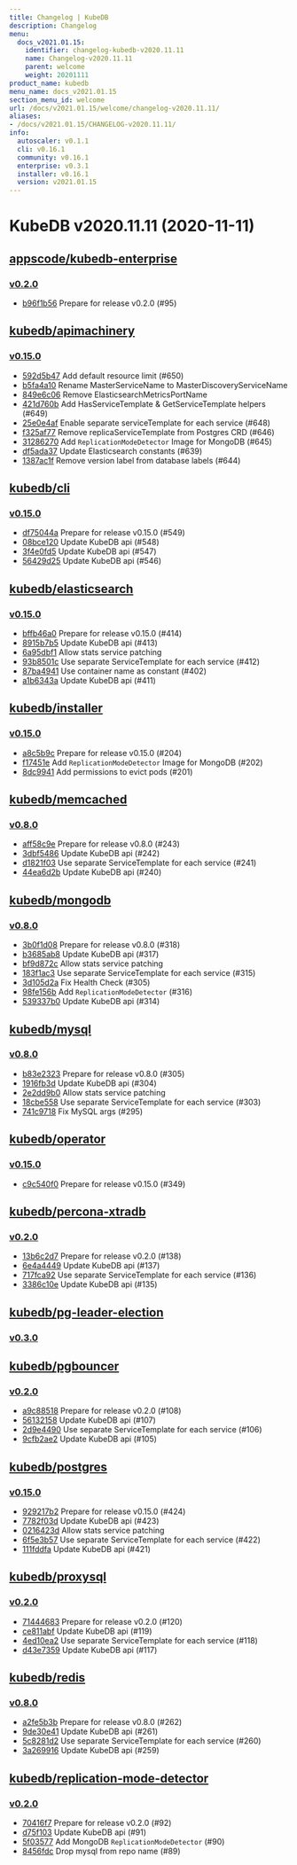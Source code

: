 ```yaml
---
title: Changelog | KubeDB
description: Changelog
menu:
  docs_v2021.01.15:
    identifier: changelog-kubedb-v2020.11.11
    name: Changelog-v2020.11.11
    parent: welcome
    weight: 20201111
product_name: kubedb
menu_name: docs_v2021.01.15
section_menu_id: welcome
url: /docs/v2021.01.15/welcome/changelog-v2020.11.11/
aliases:
- /docs/v2021.01.15/CHANGELOG-v2020.11.11/
info:
  autoscaler: v0.1.1
  cli: v0.16.1
  community: v0.16.1
  enterprise: v0.3.1
  installer: v0.16.1
  version: v2021.01.15
---
```


# KubeDB v2020.11.11 (2020-11-11)


## [appscode/kubedb-enterprise](https://github.com/appscode/kubedb-enterprise)

### [v0.2.0](https://github.com/appscode/kubedb-enterprise/releases/tag/v0.2.0)

- [b96f1b56](https://github.com/appscode/kubedb-enterprise/commit/b96f1b56) Prepare for release v0.2.0 (#95)



## [kubedb/apimachinery](https://github.com/kubedb/apimachinery)

### [v0.15.0](https://github.com/kubedb/apimachinery/releases/tag/v0.15.0)

- [592d5b47](https://github.com/kubedb/apimachinery/commit/592d5b47) Add default resource limit (#650)
- [b5fa4a10](https://github.com/kubedb/apimachinery/commit/b5fa4a10) Rename MasterServiceName to MasterDiscoveryServiceName
- [849e6c06](https://github.com/kubedb/apimachinery/commit/849e6c06) Remove ElasticsearchMetricsPortName
- [421d760b](https://github.com/kubedb/apimachinery/commit/421d760b) Add HasServiceTemplate & GetServiceTemplate helpers (#649)
- [25e0e4af](https://github.com/kubedb/apimachinery/commit/25e0e4af) Enable separate serviceTemplate for each service (#648)
- [f325af77](https://github.com/kubedb/apimachinery/commit/f325af77) Remove replicaServiceTemplate from Postgres CRD (#646)
- [31286270](https://github.com/kubedb/apimachinery/commit/31286270) Add `ReplicationModeDetector` Image for MongoDB (#645)
- [df5ada37](https://github.com/kubedb/apimachinery/commit/df5ada37) Update Elasticsearch constants  (#639)
- [1387ac1f](https://github.com/kubedb/apimachinery/commit/1387ac1f) Remove version label from database labels (#644)



## [kubedb/cli](https://github.com/kubedb/cli)

### [v0.15.0](https://github.com/kubedb/cli/releases/tag/v0.15.0)

- [df75044a](https://github.com/kubedb/cli/commit/df75044a) Prepare for release v0.15.0 (#549)
- [08bce120](https://github.com/kubedb/cli/commit/08bce120) Update KubeDB api (#548)
- [3f4e0fd5](https://github.com/kubedb/cli/commit/3f4e0fd5) Update KubeDB api (#547)
- [56429d25](https://github.com/kubedb/cli/commit/56429d25) Update KubeDB api (#546)



## [kubedb/elasticsearch](https://github.com/kubedb/elasticsearch)

### [v0.15.0](https://github.com/kubedb/elasticsearch/releases/tag/v0.15.0)

- [bffb46a0](https://github.com/kubedb/elasticsearch/commit/bffb46a0) Prepare for release v0.15.0 (#414)
- [8915b7b5](https://github.com/kubedb/elasticsearch/commit/8915b7b5) Update KubeDB api (#413)
- [6a95dbf1](https://github.com/kubedb/elasticsearch/commit/6a95dbf1) Allow stats service patching
- [93b8501c](https://github.com/kubedb/elasticsearch/commit/93b8501c) Use separate ServiceTemplate for each service (#412)
- [87ba4941](https://github.com/kubedb/elasticsearch/commit/87ba4941) Use container name as constant (#402)
- [a1b6343a](https://github.com/kubedb/elasticsearch/commit/a1b6343a) Update KubeDB api (#411)



## [kubedb/installer](https://github.com/kubedb/installer)

### [v0.15.0](https://github.com/kubedb/installer/releases/tag/v0.15.0)

- [a8c5b9c](https://github.com/kubedb/installer/commit/a8c5b9c) Prepare for release v0.15.0 (#204)
- [f17451e](https://github.com/kubedb/installer/commit/f17451e) Add `ReplicationModeDetector` Image for MongoDB (#202)
- [8dc9941](https://github.com/kubedb/installer/commit/8dc9941) Add permissions to evict pods (#201)



## [kubedb/memcached](https://github.com/kubedb/memcached)

### [v0.8.0](https://github.com/kubedb/memcached/releases/tag/v0.8.0)

- [aff58c9e](https://github.com/kubedb/memcached/commit/aff58c9e) Prepare for release v0.8.0 (#243)
- [3dbf5486](https://github.com/kubedb/memcached/commit/3dbf5486) Update KubeDB api (#242)
- [d1821f03](https://github.com/kubedb/memcached/commit/d1821f03) Use separate ServiceTemplate for each service (#241)
- [44ea6d2b](https://github.com/kubedb/memcached/commit/44ea6d2b) Update KubeDB api (#240)



## [kubedb/mongodb](https://github.com/kubedb/mongodb)

### [v0.8.0](https://github.com/kubedb/mongodb/releases/tag/v0.8.0)

- [3b0f1d08](https://github.com/kubedb/mongodb/commit/3b0f1d08) Prepare for release v0.8.0 (#318)
- [b3685ab8](https://github.com/kubedb/mongodb/commit/b3685ab8) Update KubeDB api (#317)
- [bf9d872c](https://github.com/kubedb/mongodb/commit/bf9d872c) Allow stats service patching
- [183f1ac3](https://github.com/kubedb/mongodb/commit/183f1ac3) Use separate ServiceTemplate for each service (#315)
- [3d105d2a](https://github.com/kubedb/mongodb/commit/3d105d2a) Fix Health Check (#305)
- [98fe156b](https://github.com/kubedb/mongodb/commit/98fe156b) Add `ReplicationModeDetector` (#316)
- [539337b0](https://github.com/kubedb/mongodb/commit/539337b0) Update KubeDB api (#314)



## [kubedb/mysql](https://github.com/kubedb/mysql)

### [v0.8.0](https://github.com/kubedb/mysql/releases/tag/v0.8.0)

- [b83e2323](https://github.com/kubedb/mysql/commit/b83e2323) Prepare for release v0.8.0 (#305)
- [1916fb3d](https://github.com/kubedb/mysql/commit/1916fb3d) Update KubeDB api (#304)
- [2e2dd9b0](https://github.com/kubedb/mysql/commit/2e2dd9b0) Allow stats service patching
- [18cbe558](https://github.com/kubedb/mysql/commit/18cbe558) Use separate ServiceTemplate for each service (#303)
- [741c9718](https://github.com/kubedb/mysql/commit/741c9718) Fix MySQL args (#295)



## [kubedb/operator](https://github.com/kubedb/operator)

### [v0.15.0](https://github.com/kubedb/operator/releases/tag/v0.15.0)

- [c9c540f0](https://github.com/kubedb/operator/commit/c9c540f0) Prepare for release v0.15.0 (#349)



## [kubedb/percona-xtradb](https://github.com/kubedb/percona-xtradb)

### [v0.2.0](https://github.com/kubedb/percona-xtradb/releases/tag/v0.2.0)

- [13b6c2d7](https://github.com/kubedb/percona-xtradb/commit/13b6c2d7) Prepare for release v0.2.0 (#138)
- [6e4a4449](https://github.com/kubedb/percona-xtradb/commit/6e4a4449) Update KubeDB api (#137)
- [717fca92](https://github.com/kubedb/percona-xtradb/commit/717fca92) Use separate ServiceTemplate for each service (#136)
- [3386c10e](https://github.com/kubedb/percona-xtradb/commit/3386c10e) Update KubeDB api (#135)



## [kubedb/pg-leader-election](https://github.com/kubedb/pg-leader-election)

### [v0.3.0](https://github.com/kubedb/pg-leader-election/releases/tag/v0.3.0)




## [kubedb/pgbouncer](https://github.com/kubedb/pgbouncer)

### [v0.2.0](https://github.com/kubedb/pgbouncer/releases/tag/v0.2.0)

- [a9c88518](https://github.com/kubedb/pgbouncer/commit/a9c88518) Prepare for release v0.2.0 (#108)
- [56132158](https://github.com/kubedb/pgbouncer/commit/56132158) Update KubeDB api (#107)
- [2d9e4490](https://github.com/kubedb/pgbouncer/commit/2d9e4490) Use separate ServiceTemplate for each service (#106)
- [9cfb2ae2](https://github.com/kubedb/pgbouncer/commit/9cfb2ae2) Update KubeDB api (#105)



## [kubedb/postgres](https://github.com/kubedb/postgres)

### [v0.15.0](https://github.com/kubedb/postgres/releases/tag/v0.15.0)

- [929217b2](https://github.com/kubedb/postgres/commit/929217b2) Prepare for release v0.15.0 (#424)
- [7782f03d](https://github.com/kubedb/postgres/commit/7782f03d) Update KubeDB api (#423)
- [0216423d](https://github.com/kubedb/postgres/commit/0216423d) Allow stats service patching
- [6f5e3b57](https://github.com/kubedb/postgres/commit/6f5e3b57) Use separate ServiceTemplate for each service (#422)
- [111fddfa](https://github.com/kubedb/postgres/commit/111fddfa) Update KubeDB api (#421)



## [kubedb/proxysql](https://github.com/kubedb/proxysql)

### [v0.2.0](https://github.com/kubedb/proxysql/releases/tag/v0.2.0)

- [71444683](https://github.com/kubedb/proxysql/commit/71444683) Prepare for release v0.2.0 (#120)
- [ce811abf](https://github.com/kubedb/proxysql/commit/ce811abf) Update KubeDB api (#119)
- [4ed10ea2](https://github.com/kubedb/proxysql/commit/4ed10ea2) Use separate ServiceTemplate for each service (#118)
- [d43e7359](https://github.com/kubedb/proxysql/commit/d43e7359) Update KubeDB api (#117)



## [kubedb/redis](https://github.com/kubedb/redis)

### [v0.8.0](https://github.com/kubedb/redis/releases/tag/v0.8.0)

- [a2fe5b3b](https://github.com/kubedb/redis/commit/a2fe5b3b) Prepare for release v0.8.0 (#262)
- [9de30e41](https://github.com/kubedb/redis/commit/9de30e41) Update KubeDB api (#261)
- [5c8281d2](https://github.com/kubedb/redis/commit/5c8281d2) Use separate ServiceTemplate for each service (#260)
- [3a269916](https://github.com/kubedb/redis/commit/3a269916) Update KubeDB api (#259)



## [kubedb/replication-mode-detector](https://github.com/kubedb/replication-mode-detector)

### [v0.2.0](https://github.com/kubedb/replication-mode-detector/releases/tag/v0.2.0)

- [70416f7](https://github.com/kubedb/replication-mode-detector/commit/70416f7) Prepare for release v0.2.0 (#92)
- [d75f103](https://github.com/kubedb/replication-mode-detector/commit/d75f103) Update KubeDB api (#91)
- [5f03577](https://github.com/kubedb/replication-mode-detector/commit/5f03577) Add MongoDB `ReplicationModeDetector` (#90)
- [8456fdc](https://github.com/kubedb/replication-mode-detector/commit/8456fdc) Drop mysql from repo name (#89)




